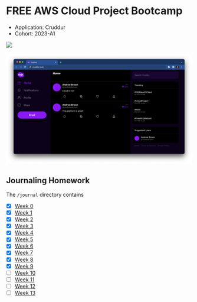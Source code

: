 # FREE AWS Cloud Project Bootcamp

- Application: Cruddur
- Cohort: 2023-A1


![](https://codebuild.eu-central-1.amazonaws.com/badges?uuid=eyJlbmNyeXB0ZWREYXRhIjoiT2dUTm84ZkYxeXpTcVA4UGR0VEhwSVdTTzF4MmIyMmp3QnlieThSNlFSdnBHU3JKY0tDUHhLWXlxdUVhWGt4ZGNrSG9QUWJGUnUvVDRxaDBteEZmOEJFPSIsIml2UGFyYW1ldGVyU3BlYyI6IldnQkplcTFiUEFQakdoWXYiLCJtYXRlcmlhbFNldFNlcmlhbCI6MX0%3D&branch=main)

![Cruddur Screenshot](_docs/assets/cruddur-screenshot.png)

## Journaling Homework

The `/journal` directory contains

- [x] [Week 0](journal/week0.md)
- [x] [Week 1](journal/week1.md)
- [x] [Week 2](journal/week2.md)
- [x] [Week 3](journal/week3.md)
- [x] [Week 4](journal/week4.md)
- [x] [Week 5](journal/week5.md)
- [x] [Week 6](journal/week6.md)
- [x] [Week 7](journal/week7.md)
- [x] [Week 8](journal/week8.md)
- [x] [Week 9](journal/week9.md)
- [ ] [Week 10](journal/week10.md)
- [ ] [Week 11](journal/week11.md)
- [ ] [Week 12](journal/week12.md)
- [ ] [Week 13](journal/week13.md)
